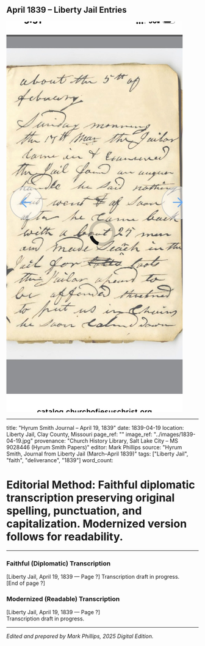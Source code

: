 ## April 1839 – Liberty Jail Entries

![Manuscript page thumbnail](../images/1839-04-19.jpg)

---
title: "Hyrum Smith Journal – April 19, 1839"
date: 1839-04-19
location: Liberty Jail, Clay County, Missouri
page_ref: ""
image_ref: "../images/1839-04-19.jpg"
provenance: "Church History Library, Salt Lake City – MS 9028446 (Hyrum Smith Papers)"
editor: Mark Phillips
source: "Hyrum Smith, Journal from Liberty Jail (March–April 1839)"
tags: ["Liberty Jail", "faith", "deliverance", "1839"]
word_count:
# Editorial Method: Faithful diplomatic transcription preserving original spelling, punctuation, and capitalization. Modernized version follows for readability.
---

### Faithful (Diplomatic) Transcription
[Liberty Jail, April 19, 1839 — Page ?]
Transcription draft in progress.  
[End of page ?]

### Modernized (Readable) Transcription
[Liberty Jail, April 19, 1839 — Page ?]  
Transcription draft in progress.

---
*Edited and prepared by Mark Phillips, 2025 Digital Edition.*
